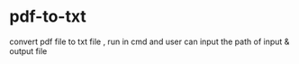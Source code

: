 # pdf-to-txt
convert pdf file to txt file , run in cmd and user can input the path of input &amp; output file
